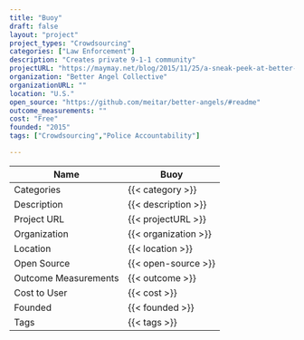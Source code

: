 ```yaml
---
title: "Buoy"
draft: false
layout: "project"
project_types: "Crowdsourcing"
categories: ["Law Enforcement"]
description: "Creates private 9-1-1 community"
projectURL: "https://maymay.net/blog/2015/11/25/a-sneak-peek-at-better-angels-buoy-the-private-enhanced-9-1-1-for-your-personal-community/"
organization: "Better Angel Collective"
organizationURL: ""
location: "U.S."
open_source: "https://github.com/meitar/better-angels/#readme"
outcome_measurements: ""
cost: "Free"
founded: "2015"
tags: ["Crowdsourcing","Police Accountability"]

---
```



Name                    |  Buoy    
------------------------|----
Categories              | {{< category >}} 
Description             | {{< description >}} 
Project URL             | {{< projectURL >}} 
Organization            | {{< organization >}} 
Location                | {{< location >}} 
Open Source             | {{< open-source >}} 
Outcome Measurements    | {{< outcome >}} 
Cost to User            | {{< cost >}} 
Founded                 | {{< founded >}} 
Tags                    | {{< tags >}} 


